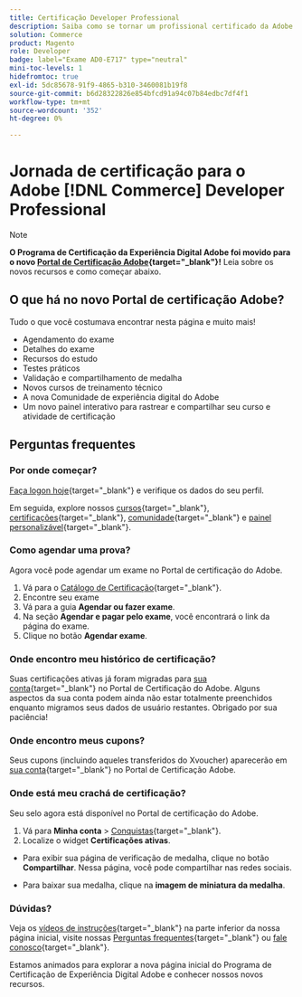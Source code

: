 ```yaml
---
title: Certificação Developer Professional
description: Saiba como se tornar um profissional certificado da Adobe Developer no Adobe [!DNL Commerce].
solution: Commerce
product: Magento
role: Developer
badge: label="Exame AD0-E717" type="neutral"
mini-toc-levels: 1
hidefromtoc: true
exl-id: 5dc85678-91f9-4865-b310-3460081b19f8
source-git-commit: b6d28322826e854bfcd91a94c07b84edbc7df4f1
workflow-type: tm+mt
source-wordcount: '352'
ht-degree: 0%

---
```


# Jornada de certificação para o Adobe [!DNL Commerce] Developer Professional

>[!NOTE]
>
>**O Programa de Certificação da Experiência Digital Adobe foi movido para o novo [Portal de Certificação Adobe](https://certification.adobe.com/){target="_blank"}!** Leia sobre os novos recursos e como começar abaixo.

## O que há no novo Portal de certificação Adobe?

Tudo o que você costumava encontrar nesta página e muito mais!

* Agendamento do exame
* Detalhes do exame
* Recursos do estudo
* Testes práticos
* Validação e compartilhamento de medalha
* Novos cursos de treinamento técnico
* A nova Comunidade de experiência digital do Adobe
* Um novo painel interativo para rastrear e compartilhar seu curso e atividade de certificação

## Perguntas frequentes

### Por onde começar?

[Faça logon hoje](https://certification.adobe.com/){target="_blank"} e verifique os dados do seu perfil.

Em seguida, explore nossos [cursos](https://certification.adobe.com/courses/?/courses){target="_blank"}, [certificações](https://certification.adobe.com/certifications){target="_blank"}, [comunidade](https://certification.adobe.com/community/){target="_blank"} e [painel personalizável](https://certification.adobe.com/user/dashboard){target="_blank"}.

### Como agendar uma prova?

Agora você pode agendar um exame no Portal de certificação do Adobe.

1. Vá para o [Catálogo de Certificação](https://certification.adobe.com/certifications){target="_blank"}.
2. Encontre seu exame
3. Vá para a guia **Agendar ou fazer exame**.
4. Na seção **Agendar e pagar pelo exame**, você encontrará o link da página do exame.
5. Clique no botão **Agendar exame**.

### Onde encontro meu histórico de certificação?

Suas certificações ativas já foram migradas para [sua conta](https://certification.adobe.com/user/certifications){target="_blank"} no Portal de Certificação do Adobe. Alguns aspectos da sua conta podem ainda não estar totalmente preenchidos enquanto migramos seus dados de usuário restantes. Obrigado por sua paciência!

### Onde encontro meus cupons?

Seus cupons (incluindo aqueles transferidos do Xvoucher) aparecerão em [sua conta](https://certification.adobe.com/user/purchases){target="_blank"} no Portal de Certificação Adobe.

### Onde está meu crachá de certificação?

Seu selo agora está disponível no Portal de certificação do Adobe.

1. Vá para **Minha conta** > [Conquistas](https://certification.adobe.com/user/achievements?%2Fuser%2Fachievements){target="_blank"}.
2. Localize o widget **Certificações ativas**.

* Para exibir sua página de verificação de medalha, clique no botão **Compartilhar**. Nessa página, você pode compartilhar nas redes sociais.

* Para baixar sua medalha, clique na **imagem de miniatura da medalha**.

### Dúvidas?

Veja os [vídeos de instruções](https://certification.adobe.com/#){target="_blank"} na parte inferior da nossa página inicial, visite nossas [Perguntas frequentes](https://certification.adobe.com/support/faq){target="_blank"} ou [fale conosco](https://certification.adobe.com/support/contactus){target="_blank"}.

Estamos animados para explorar a nova página inicial do Programa de Certificação de Experiência Digital Adobe e conhecer nossos novos recursos.

<!-- 

## Exam details {#exam-details}

**Exam details:**

* Level: Professional (0-12 months' experience)
* Passing Score: 50/77
* Time: 154 mins
* Delivery: Online proctored (requires camera access)
* Available languages: English
* Cost: $125 (global) / $95 (India)
* Exam ID: AD0-E717

{{questions}}

-->
